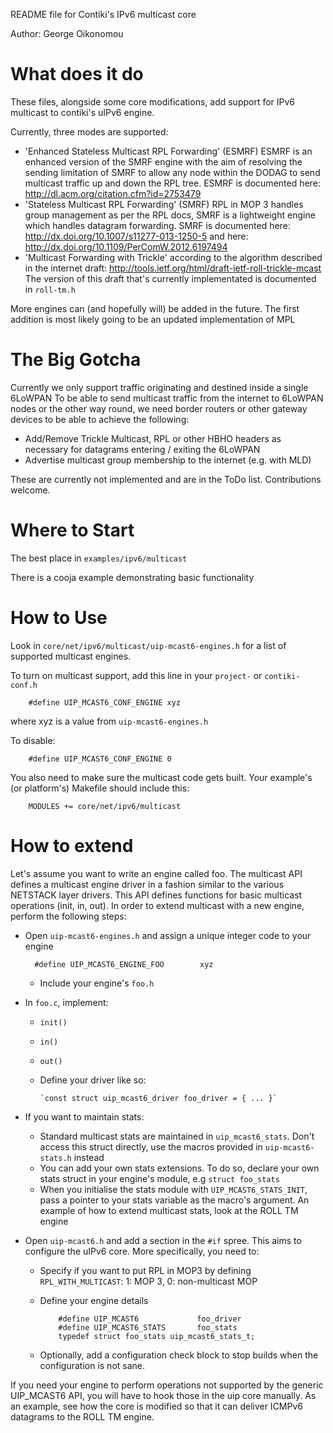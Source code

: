 README file for Contiki's IPv6 multicast core

Author: George Oikonomou

What does it do
===============
These files, alongside some core modifications, add support for IPv6 multicast
to contiki's uIPv6 engine.

Currently, three modes are supported:

* 'Enhanced Stateless Multicast RPL Forwarding' (ESMRF)
    ESMRF is an enhanced version of the SMRF engine with the aim 
    of resolving the sending limitation of SMRF to allow any node 
    within the DODAG to send multicast traffic up and down the RPL tree.
    ESMRF is documented here:
    http://dl.acm.org/citation.cfm?id=2753479
* 'Stateless Multicast RPL Forwarding' (SMRF)
    RPL in MOP 3 handles group management as per the RPL docs,
    SMRF is a lightweight engine which handles datagram forwarding.
    SMRF is documented here:
    http://dx.doi.org/10.1007/s11277-013-1250-5
    and here:
    http://dx.doi.org/10.1109/PerComW.2012.6197494
* 'Multicast Forwarding with Trickle' according to the algorithm described
    in the internet draft:
    http://tools.ietf.org/html/draft-ietf-roll-trickle-mcast
    The version of this draft that's currently implementated is documented
    in `roll-tm.h`

More engines can (and hopefully will) be added in the future. The first
addition is most likely going to be an updated implementation of MPL

The Big Gotcha
==============
Currently we only support traffic originating and destined inside a single 6LoWPAN
To be able to send multicast traffic from the internet to 6LoWPAN nodes or the other
way round, we need border routers or other gateway devices to be able to achieve
the following:

* Add/Remove Trickle Multicast, RPL or other HBHO headers as necessary for datagrams
  entering / exiting the 6LoWPAN
* Advertise multicast group membership to the internet (e.g. with MLD)

These are currently not implemented and are in the ToDo list. Contributions welcome.

Where to Start
==============
The best place in `examples/ipv6/multicast`

There is a cooja example demonstrating basic functionality

How to Use
==========
Look in `core/net/ipv6/multicast/uip-mcast6-engines.h` for a list of supported
multicast engines.

To turn on multicast support, add this line in your `project-` or `contiki-conf.h`

        #define UIP_MCAST6_CONF_ENGINE xyz

  where xyz is a value from `uip-mcast6-engines.h`

To disable:

        #define UIP_MCAST6_CONF_ENGINE 0

You also need to make sure the multicast code gets built. Your example's
(or platform's) Makefile should include this:

        MODULES += core/net/ipv6/multicast

How to extend
=============
Let's assume you want to write an engine called foo.
The multicast API defines a multicast engine driver in a fashion similar to
the various NETSTACK layer drivers. This API defines functions for basic
multicast operations (init, in, out).
In order to extend multicast with a new engine, perform the following steps:

- Open `uip-mcast6-engines.h` and assign a unique integer code to your engine

        #define UIP_MCAST6_ENGINE_FOO        xyz

  - Include your engine's `foo.h`

- In `foo.c`, implement:
  * `init()`
  * `in()`
  * `out()`
  * Define your driver like so:

        `const struct uip_mcast6_driver foo_driver = { ... }`

- If you want to maintain stats:
  * Standard multicast stats are maintained in `uip_mcast6_stats`. Don't access
    this struct directly, use the macros provided in `uip-mcast6-stats.h` instead
  * You can add your own stats extensions. To do so, declare your own stats
    struct in your engine's module, e.g `struct foo_stats`
  * When you initialise the stats module with `UIP_MCAST6_STATS_INIT`, pass
    a pointer to your stats variable as the macro's argument.
    An example of how to extend multicast stats, look at the ROLL TM engine

- Open `uip-mcast6.h` and add a section in the `#if` spree. This aims to
  configure the uIPv6 core. More specifically, you need to:
  * Specify if you want to put RPL in MOP3 by defining
      `RPL_WITH_MULTICAST`: 1: MOP 3, 0: non-multicast MOP
  * Define your engine details

            #define UIP_MCAST6             foo_driver
            #define UIP_MCAST6_STATS       foo_stats
            typedef struct foo_stats uip_mcast6_stats_t;

  * Optionally, add a configuration check block to stop builds when the
    configuration is not sane.

If you need your engine to perform operations not supported by the generic
UIP_MCAST6 API, you will have to hook those in the uip core manually. As an
example, see how the core is modified so that it can deliver ICMPv6 datagrams
to the ROLL TM engine.

